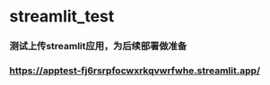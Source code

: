 # streamlit_test

### 测试上传streamlit应用，为后续部署做准备
### https://apptest-fj6rsrpfocwxrkqvwrfwhe.streamlit.app/

